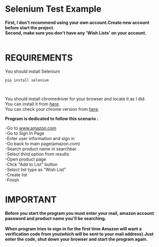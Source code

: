 # Selenium Test Example
**First, I don't recommend using your own account.Create new account before start the project.**<br>
**Second, make sure you don't have any 'Wish Lists' on your account.**<br><br>
# REQUIREMENTS<br>
You should install Selenium<br>
```
pip install selenium
```
<br>

You should install chromedriver for your browser and locate it as I did. <br>
You can install it from [here](http://chromedriver.chromium.org/downloads). <br>
You can check your chrome version from [here](https://www.whatismybrowser.com/detect/what-version-of-chrome-do-i-have). <br>

**Program is dedicated to follow this scenario :**<br>

-Go to www.amazon.com<br>
-Go to Sign In Page<br>
-Enter user information and sign in<br>
-Go back to main page(amazon.com)<br>
-Search product name in searchbar<br>
-Select third option from results<br>
-Open product page<br>
-Click "Add to List" button<br>
-Select list type as "Wish List"<br>
-Create list<br>
-Finish<br>

# IMPORTANT<br>

**Before you start the program you must enter your mail, amazon account password and product name you'll be searching.**<br><br>
**When program tries to sign in for the first time Amazon will want a verification code from you(which will be sent to your mail address).Just enter the code, shut down your browser and start the program again.**<br>
